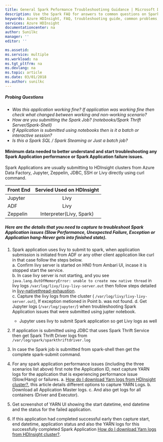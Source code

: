 ```yaml
---
title: General Spark Peformance Troubleshootinng Guidance | Microsoft Docs
description: Use the Spark FAQ for answers to common questions on Spark on Azure HDInsight platform.
keywords: Azure HDInsight, FAQ, troubleshooting guide, common problems, remote submission
services: Azure HDInsight
documentationcenter: na
author: Sunilkc
manager: ''
editor: ''

ms.assetid: 
ms.service: multiple
ms.workload: na
ms.tgt_pltfrm: na
ms.devlang: na
ms.topic: article
ms.date: 03/01/2018
ms.author: sunilkc
---
```


##### Probing Questions ####

* _Was this application working fine? If application was working fine then check what changed between working and non-working scenario?_
* _How are you submitting the Spark Job? (notebooks/Spark Thrift Server/Spark-Shell)_ 
* _If Application is submitted using notebooks then is it a batch or interactive session?_ 
* _Is this a Spark SQL / Spark Steaming  or Just a batch job?_ 

#### Minimum data needed to better understand and start troubleshooting any Spark Application performance or Spark Application failure issues.

Spark Applications are usually submitting to HDInsight clusters from Azure Data Factory, Jupyter, Zeppelin, JDBC, SSH or Livy directly using curl command.

| Front End     | Servied Used on HDInsight  |
| ------------- |:--------------------------:| 
| Jupyter       | Livy                       |
| ADF           | Livy                       |
| Zeppelin      | Interpreter(Livy, Spark)   |


##### Here are the details that you need to capture to troubleshoot Spark Application issues (Slow Performance, Unexpected Failure, Exception or Application hang-Never gets into finished state). #####

1. Spark application uses livy to submit to spark, when application submission is initiated from ADF or any other client application like curl in that case follow the steps below.  
a. Confirm livy server is started on HN0 from Ambari UI, incase it is stopped start the service.  
b. In case livy server is not starting, and you see ``` java.lang.OutOfMemoryError: unable to create new native thread ``` in livy logs ``` /var/log/livy/livy-livy-server.out ``` then follow steps detailed in  [livy-nativethread-exhaustion](livy-nativethread-exhaustion.md).  
   c. Capture the livy logs from the cluster ( ``` /var/log/livy/livy-livy-server.out ```), If exception metioned in Point b. was not found.
   d. Get Jupyter logs (``` /var/log/jupyter/ ```) when troubleshooting Spark Application issues that were submitted using jupter notebook.  
   * Jupyter uses livy to submit Spark application so get Livy logs as well

2. If application is submitted using JDBC that uses Spark Thrift Service then get Spark Thrift Driver logs from ``` /var/log/spark/sparkthriftdriver.log ```  
3. In case the Spark job is submitted from spark-shell then get the complete spark-submit command.

4. For any spark application performance issues (including the three scenarios list above) first note the Application ID, next capture YARN logs for the application that is experiencing performance issue (Slow/Hang) or failures.
        a. [How do I download Yarn logs from HDInsight cluster?](/yarn/yarn-download-logs.md), this article details different options to capture YARN Logs.
        b. Download all Application Master logs.
        c. And also get logs for all containers (Driver and Executor).

5. Get screenshot of YARN UI showing the start datetime, end datetime and the status for the failed application.

6. If this application had completed successful  early then capture start, end datetime, application status and also the YARN logs for this successfully completed Spark Application [How do I download Yarn logs from HDInsight cluster?](/yarn/yarn-download-logs.md). 
